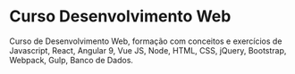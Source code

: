# Curso Desenvolvimento Web
Curso de Desenvolvimento Web, formação com conceitos e exercícios de Javascript, React, Angular 9, Vue JS, Node, HTML, CSS, jQuery, Bootstrap, Webpack, Gulp, Banco de Dados.
